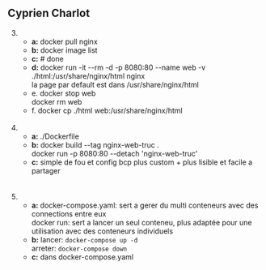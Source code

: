## Cyprien Charlot

3.
    - **a:** docker pull nginx<br />
    - **b:** docker image list<br />
    - **c:** # done<br />
    - **d:** docker run -it --rm -d -p 8080:80 --name web -v ./html:/usr/share/nginx/html nginx<br />
    la page par default est dans /usr/share/nginx/html
    - e. docker stop web<br />
    docker rm web<br />
    - f. docker cp ./html web:/usr/share/nginx/html
<br /><br />

4.
    - **a:** ./Dockerfile
    - **b:** docker build --tag nginx-web-truc .<br />
    docker run -p 8080:80 --detach 'nginx-web-truc'<br />
    - **c:** simple de fou et config bcp plus custom + plus lisible et facile a partager<br />
<br /><br />

6.
    - **a:** docker-compose.yaml: sert a gerer du multi conteneurs avec des connections entre eux<br />
    docker run: sert a lancer un seul conteneu, plus adaptée pour une utilisation avec des conteneurs individuels
    - **b:** lancer: `docker-compose up -d`<br />
    arreter: `docker-compose down`
    - **c:** dans docker-compose.yaml